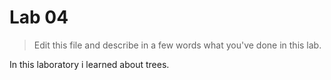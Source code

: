 # Lab 04

> Edit this file and describe in a few words what you've done in this lab.

In this laboratory i learned about trees.

